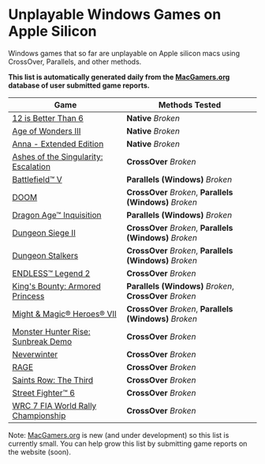# Unplayable Windows Games on Apple Silicon

Windows games that so far are unplayable on Apple silicon macs using CrossOver, Parallels, and other
methods.

**This list is automatically generated daily from the [MacGamers.org](https://macgamers.org/) database of user submitted
game reports.**

| Game                                                                                                    | Methods Tested                                           |
|---------------------------------------------------------------------------------------------------------|----------------------------------------------------------|
| [12 is Better Than 6](https://macgamers.org/games/12-is-better-than-6)                                  | **Native** *Broken*                                      |
| [Age of Wonders III](https://macgamers.org/games/age-of-wonders-iii)                                    | **Native** *Broken*                                      |
| [Anna - Extended Edition](https://macgamers.org/games/anna-extended-edition)                            | **Native** *Broken*                                      |
| [Ashes of the Singularity: Escalation](https://macgamers.org/games/ashes-of-the-singularity-escalation) | **CrossOver** *Broken*                                   |
| [Battlefield™ V](https://macgamers.org/games/battlefield-v)                                           | **Parallels (Windows)** *Broken*                         |
| [DOOM](https://macgamers.org/games/doom)                                                                | **CrossOver** *Broken*, **Parallels (Windows)** *Broken* |
| [Dragon Age™ Inquisition](https://macgamers.org/games/dragon-age-inquisition)                         | **Parallels (Windows)** *Broken*                         |
| [Dungeon Siege II](https://macgamers.org/games/dungeon-siege-ii)                                        | **CrossOver** *Broken*, **Parallels (Windows)** *Broken* |
| [Dungeon Stalkers](https://macgamers.org/games/dungeon-stalkers)                                        | **CrossOver** *Broken*, **Parallels (Windows)** *Broken* |
| [ENDLESS™ Legend 2](https://macgamers.org/games/endless-legend-2)                                     | **CrossOver** *Broken*                                   |
| [King's Bounty: Armored Princess](https://macgamers.org/games/kings-bounty-armored-princess)            | **Parallels (Windows)** *Broken*, **CrossOver** *Broken* |
| [Might & Magic® Heroes® VII](https://macgamers.org/games/might-magic-heroes-vii)                      | **CrossOver** *Broken*, **Parallels (Windows)** *Broken* |
| [Monster Hunter Rise: Sunbreak Demo](https://macgamers.org/games/monster-hunter-rise-sunbreak-demo)     | **CrossOver** *Broken*                                   |
| [Neverwinter](https://macgamers.org/games/neverwinter)                                                  | **CrossOver** *Broken*                                   |
| [RAGE](https://macgamers.org/games/rage)                                                                | **CrossOver** *Broken*                                   |
| [Saints Row: The Third](https://macgamers.org/games/saints-row-the-third)                               | **CrossOver** *Broken*                                   |
| [Street Fighter™ 6](https://macgamers.org/games/street-fighter-6)                                     | **CrossOver** *Broken*                                   |
| [WRC 7 FIA World Rally Championship](https://macgamers.org/games/wrc-7-fia-world-rally-championship)    | **CrossOver** *Broken*                                   |


Note: [MacGamers.org](https://macgamers.org/) is new (and under development) so this list is currently small. You can
help grow this list by submitting game reports on the website (soon).
